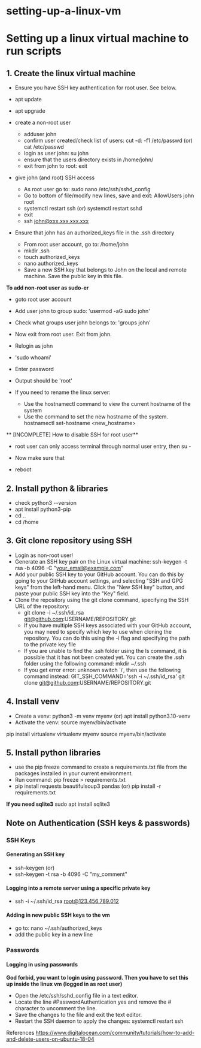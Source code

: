 # setting-up-a-linux-vm
# Setting up a linux virtual machine to run scripts

## 1. Create the linux virtual machine
- Ensure you have SSH key authentication for root user. See below.
- apt update
- apt upgrade

- create a non-root user
  - adduser john
  - confirm user created/check list of users: cut -d: -f1 /etc/passwd (or) cat /etc/passwd
  - login as user john: su john
  - ensure that the users directory exists in /home/john/
  - exit from john to root: exit

- give john (and root) SSH access
  - As root user go to: sudo nano /etc/ssh/sshd_config
  - Go to bottom of file/modify new lines, save and exit: AllowUsers john root
  - systemctl restart ssh (or) systemctl restart sshd
  - exit
  - ssh john@xxx.xxx.xxx.xxx

- Ensure that john has an authorized_keys file in the .ssh directory
  - From root user account, go to: /home/john
  - mkdir .ssh
  - touch authorized_keys
  - nano authorized_keys
  - Save a new SSH key that belongs to John on the local and remote machine. Save the public key in this file.

**To add non-root user as sudo-er**
- goto root user account
- Add user john to group sudo: 'usermod -aG sudo john'
- Check what groups user john belongs to: 'groups john'
- Now exit from root user. Exit from john.
- Relogin as john
- 'sudo whoami'
- Enter password
- Output should be 'root'

- If you need to rename the linux server:
  - Use the hostnamectl command to view the current hostname of the system
  - Use the command to set the new hostname of the system. hostnamectl set-hostname <new_hostname>

** [INCOMPLETE] How to disable SSH for root user**
- root user can only access terminal through normal user entry, then su -
- Now make sure that

- reboot

## 2. Install python & libraries
- check python3 --version
- apt install python3-pip
- cd ..
- cd /home

## 3. Git clone repository using SSH
- Login as non-root user!
- Generate an SSH key pair on the Linux virtual machine: ssh-keygen -t rsa -b 4096 -C "your_email@example.com"
- Add your public SSH key to your GitHub account. You can do this by going to your GitHub account settings, and selecting "SSH and GPG keys" from the left-hand menu. Click the "New SSH key" button, and paste your public SSH key into the "Key" field.
- Clone the repository using the git clone command, specifying the SSH URL of the repository: 
  - git clone -i ~/.ssh/id_rsa git@github.com:USERNAME/REPOSITORY.git
  - If you have multiple SSH keys associated with your GitHub account, you may need to specify which key to use when cloning the repository. You can do this using the -i flag and specifying the path to the private key file
  - If you are unable to find the .ssh folder using the ls command, it is possible that it has not been created yet. You can create the .ssh folder using the following command: mkdir ~/.ssh
  - If you get error error: unknown switch `i', then use the following command instead: GIT_SSH_COMMAND='ssh -i ~/.ssh/id_rsa' git clone git@github.com:USERNAME/REPOSITORY.git

## 4. Install venv
- Create a venv: python3 -m venv myenv (or) apt install python3.10-venv
- Activate the venv: source myenv/bin/activate

pip install virtualenv
virtualenv myenv
source myenv/bin/activate



## 5. Install python libraries
- use the pip freeze command to create a requirements.txt file from the packages installed in your current environment. 
- Run command: pip freeze > requirements.txt 
- pip install requests beautifulsoup3 pandas (or) pip install -r requirements.txt

**If you need sqlite3**
sudo apt install sqlite3

## Note on Authentication (SSH keys & passwords)
### SSH Keys
#### Generating an SSH key
- ssh-keygen (or)
- ssh-keygen -t rsa -b 4096 -C "my_comment"

#### Logging into a remote server using a specific private key
- ssh -i ~/.ssh/id_rsa root@123.456.789.012

#### Adding in new public SSH keys to the vm
- go to: nano ~/.ssh/authorized_keys
- add the public key in a new line

### Passwords
#### Logging in using passwords
**God forbid, you want to login using password. Then you have to set this up inside the linux vm (logged in as root user)**
- Open the /etc/ssh/sshd_config file in a text editor.
- Locate the line #PasswordAuthentication yes and remove the # character to uncomment the line.
- Save the changes to the file and exit the text editor.
- Restart the SSH daemon to apply the changes: systemctl restart ssh


References
https://www.digitalocean.com/community/tutorials/how-to-add-and-delete-users-on-ubuntu-18-04
